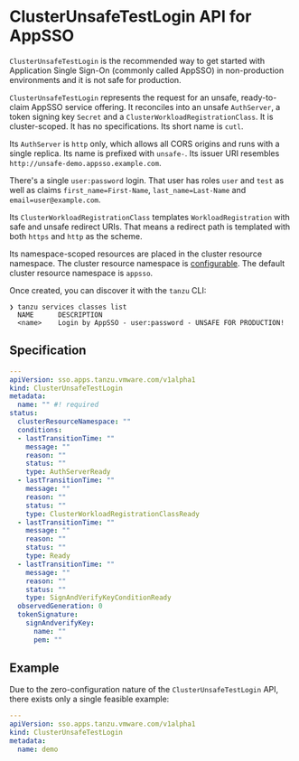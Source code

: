 # ClusterUnsafeTestLogin API for AppSSO

`ClusterUnsafeTestLogin` is the recommended way to get started with Application 
Single Sign-On (commonly called AppSSO) in non-production environments and it is 
not safe for production.

`ClusterUnsafeTestLogin` represents the request for an unsafe, ready-to-claim
AppSSO service offering. It reconciles into an unsafe `AuthServer`, a token
signing key `Secret` and a `ClusterWorkloadRegistrationClass`. It is
cluster-scoped. It has no specifications. Its short name is `cutl`.

Its `AuthServer` is `http` only, which allows all CORS origins and runs with a
single replica. Its name is prefixed with `unsafe-`. Its issuer URI resembles
`http://unsafe-demo.appsso.example.com`.

There's a single `user:password` login. That user has roles `user` and `test`
as well as claims `first_name=First-Name`, `last_name=Last-Name` and
`email=user@example.com`.

Its `ClusterWorkloadRegistrationClass` templates `WorkloadRegistration` with
safe and unsafe redirect URIs. That means a redirect path is templated with
both `https` and `http` as the scheme.

Its namespace-scoped resources are placed in the cluster resource namespace.
The cluster resource namespace is
[configurable](../package-configuration.hbs.md). The default cluster resource
namespace is `appsso`.

Once created, you can discover it with the `tanzu` CLI:

```console
❯ tanzu services classes list
  NAME      DESCRIPTION
  <name>    Login by AppSSO - user:password - UNSAFE FOR PRODUCTION!
```

## <a id="spec"></a> Specification

```yaml
---
apiVersion: sso.apps.tanzu.vmware.com/v1alpha1
kind: ClusterUnsafeTestLogin
metadata:
  name: "" #! required
status:
  clusterResourceNamespace: ""
  conditions:
  - lastTransitionTime: ""
    message: ""
    reason: ""
    status: ""
    type: AuthServerReady
  - lastTransitionTime: ""
    message: ""
    reason: ""
    status: ""
    type: ClusterWorkloadRegistrationClassReady
  - lastTransitionTime: ""
    message: ""
    reason: ""
    status: ""
    type: Ready
  - lastTransitionTime: ""
    message: ""
    reason: ""
    status: ""
    type: SignAndVerifyKeyConditionReady
  observedGeneration: 0
  tokenSignature:
    signAndverifyKey:
      name: ""
      pem: ""
```

## <a id="example"></a> Example

Due to the zero-configuration nature of the `ClusterUnsafeTestLogin` API, 
there exists only a single feasible example:

```yaml
---
apiVersion: sso.apps.tanzu.vmware.com/v1alpha1
kind: ClusterUnsafeTestLogin
metadata:
  name: demo
```

